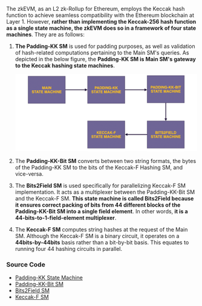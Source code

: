 The zkEVM, as an L2 zk-Rollup for Ethereum, employs the Keccak hash function to achieve seamless compatibility with the Ethereum blockchain at Layer 1. However, **rather than implementing the Keccak-256 hash function as a single state machine, the zkEVM does so in a framework of four state machines**. They are as follows:

1. **The Padding-KK SM** is used for padding purposes, as well as validation of hash-related computations pertaining to the Main SM's queries. As depicted in the below figure, the **Padding-KK SM is Main SM's gateway to the Keccak hashing state machines**.

   ![Keccak Design Schema](../../img/zkvm/hsh02-sm-kk-framework.png)

2. The **Padding-KK-Bit SM** converts between two string formats, the bytes of the Padding-KK SM to the bits of the Keccak-F Hashing SM, and vice-versa.

3. The **Bits2Field SM** is used specifically for parallelizing Keccak-F SM implementation. It acts as a multiplexer between the Padding-KK-Bit SM and the Keccak-F SM. **This state machine is called Bits2Field because it ensures correct packing of bits from $44$ different blocks of the Padding-KK-Bit SM into a single field element**. In other words, **it is a $44$-bits-to-$1$-field-element multiplexer**.

4. The **Keccak-F SM** computes string hashes at the request of the Main SM. Although the Keccak-F SM is a binary circuit, it operates on a **44bits-by-44bits** basis rather than a bit-by-bit basis. This equates to running four $44$ hashing circuits in parallel.

### Source Code

- [Padding-KK State Machine](https://github.com/0xPolygonHermez/zkevm-prover/blob/main/src/sm/padding_kk/padding_kk_executor.cpp)
- [Padding-KK-Bit SM](https://github.com/0xPolygonHermez/zkevm-prover/blob/main/src/sm/padding_kkbit/padding_kkbit_executor.cpp)
- [Bits2Field SM](https://github.com/0xPolygonHermez/zkevm-prover/blob/main/src/sm/bits2field/bits2field_executor.cpp)
- [Keccak-F SM](https://github.com/0xPolygonHermez/zkevm-prover/blob/main/src/sm/keccak_f/keccak_f_executor.cpp)
